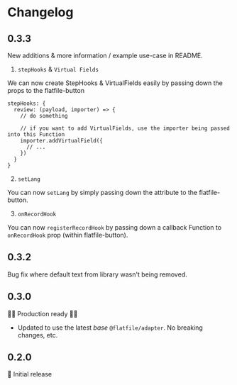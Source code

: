 # Changelog

## 0.3.3

New additions & more information / example use-case in README.

1. `stepHooks` & `Virtual Fields`

We can now create StepHooks & VirtualFields easily by passing down the props to the flatfile-button

```
stepHooks: {
  review: (payload, importer) => {
    // do something

    // if you want to add VirtualFields, use the importer being passed into this Function
    importer.addVirtualField({
      // ...
    })
  }
}
```

2. `setLang`

You can now `setLang` by simply passing down the attribute to the flatfile-button. 

3. `onRecordHook`

You can now `registerRecordHook` by passing down a callback Function to `onRecordHook` prop (within flatfile-button).

## 0.3.2

Bug fix where default text from library wasn't being removed.

## 0.3.0

🚀🚀 Production ready 🚀🚀

- Updated to use the latest _base_ `@flatfile/adapter`. No breaking changes, etc.

## 0.2.0

🚀 Initial release
